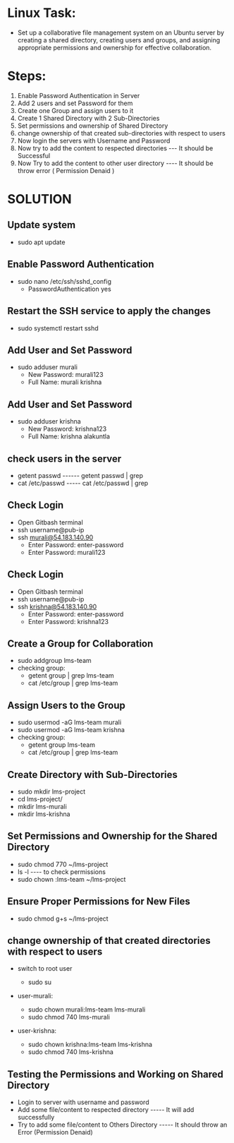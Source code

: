 # Linux Task: 

- Set up a collaborative file management system on an Ubuntu server by creating a shared directory, creating users and groups, and assigning appropriate permissions and ownership for effective collaboration.

# Steps:
1. Enable Password Authentication in Server
2. Add 2 users and set Password for them
3. Create one Group and assign users to it
4. Create 1 Shared Directory with 2 Sub-Directories
5. Set permissions and ownership of Shared Directory
6. change ownership of that created sub-directories with respect to users
7. Now login the servers with Username and Password
8. Now try to add the content to respected directories --- It should be Successful
9. Now Try to add the content to other user directory ---- It should be throw error ( Permission Denaid )


# SOLUTION

## Update system
- sudo apt update

## Enable Password Authentication
- sudo nano /etc/ssh/sshd_config
   - PasswordAuthentication yes

## Restart the SSH service to apply the changes
- sudo systemctl restart sshd


## Add User and Set Password
- sudo adduser murali
  - New Password: murali123
  - Full Name: murali krishna

## Add User and Set Password
- sudo adduser krishna
  - New Password: krishna123
  - Full Name: krishna alakuntla

## check users in the server
- getent passwd  ------ getent passwd | grep <username>
- cat /etc/passwd ----- cat /etc/passwd | grep <username>
  
## Check Login
- Open Gitbash terminal
- ssh username@pub-ip
- ssh murali@54.183.140.90
  - Enter Password: enter-password
  - Enter Password: murali123

## Check Login
- Open Gitbash terminal
- ssh username@pub-ip
- ssh krishna@54.183.140.90
  - Enter Password: enter-password
  - Enter Password: krishna123

## Create a Group for Collaboration

- sudo addgroup lms-team
- checking group: 
  - getent group | grep lms-team
  - cat /etc/group | grep lms-team

## Assign Users to the Group
- sudo usermod -aG lms-team murali
- sudo usermod -aG lms-team krishna
- checking group:
  - getent group lms-team
  - cat /etc/group | grep lms-team

## Create Directory with Sub-Directories

- sudo mkdir lms-project
- cd lms-project/
- mkdir lms-murali
- mkdir lms-krishna

## Set Permissions and Ownership for the Shared Directory

- sudo chmod 770 ~/lms-project
- ls -l  ---- to check permissions
- sudo chown :lms-team ~/lms-project

## Ensure Proper Permissions for New Files
- sudo chmod g+s ~/lms-project

## change ownership of that created directories with respect to users

- switch to root user
  - sudo su

- user-murali: 
  - sudo chown murali:lms-team lms-murali
  - sudo chmod 740 lms-murali

- user-krishna: 
  - sudo chown krishna:lms-team lms-krishna
  - sudo chmod 740 lms-krishna

## Testing the Permissions and Working on Shared Directory

- Login to server with username and password
- Add some file/content to respected directory ----- It will add successfully
- Try to add some file/content to Others Directory ----- It should throw an Error (Permission Denaid)


























